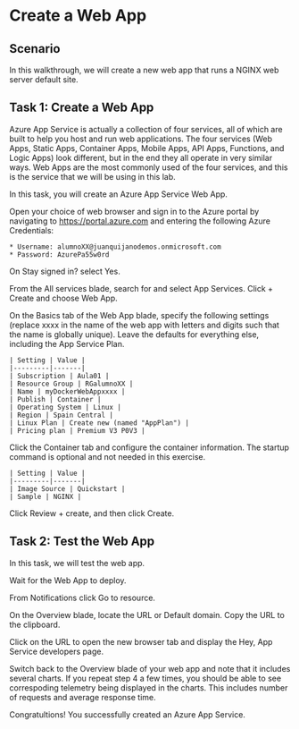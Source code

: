 # Create a Web App #
## Scenario ##

In this walkthrough, we will create a new web app that runs a NGINX web server default site.

## Task 1: Create a Web App ##
Azure App Service is actually a collection of four services, all of which are built to help you host and run web applications. The four services (Web Apps, Static Apps, Container Apps, Mobile Apps, API Apps, Functions, and Logic Apps) look different, but in the end they all operate in very similar ways. Web Apps are the most commonly used of the four services, and this is the service that we will be using in this lab.

In this task, you will create an Azure App Service Web App.

Open your choice of web browser and sign in to the Azure portal by navigating to https://portal.azure.com and entering the following Azure Credentials:

    * Username: alumnoXX@juanquijanodemos.onmicrosoft.com
    * Password: AzurePa55w0rd
On Stay signed in? select Yes.

From the All services blade, search for and select App Services. Click + Create and choose Web App.

On the Basics tab of the Web App blade, specify the following settings (replace xxxx in the name of the web app with letters and digits such that the name is globally unique). Leave the defaults for everything else, including the App Service Plan.

    | Setting | Value |
    |---------|-------|
    | Subscription | Aula01 |
    | Resource Group | RGalumnoXX |
    | Name | myDockerWebAppxxxx |
    | Publish | Container |
    | Operating System | Linux |
    | Region | Spain Central |
    | Linux Plan | Create new (named "AppPlan") |
    | Pricing plan | Premium V3 P0V3 |

Click the Container tab and configure the container information. The startup command is optional and not needed in this exercise.

    | Setting | Value |
    |---------|-------|
    | Image Source | Quickstart |
    | Sample | NGINX |

Click Review + create, and then click Create.

## Task 2: Test the Web App ##
In this task, we will test the web app.

Wait for the Web App to deploy.

From Notifications click Go to resource.

On the Overview blade, locate the URL or Default domain. Copy the URL to the clipboard.

Click on the URL to open the new browser tab and display the Hey, App Service developers page.

Switch back to the Overview blade of your web app and note that it includes several charts. If you repeat step 4 a few times, you should be able to see correspoding telemetry being displayed in the charts. This includes number of requests and average response time.

Congratultions! You successfully created an Azure App Service.